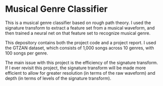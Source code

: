 # Musical Genre Classifier

This is a musical genre classifier based on rough path theory. I used the signature transform to extract a feature set from a musical waveform, and then trained a neural net on that feature set to recognize musical genre. 

This depository contains both the project code and a project report. I used the GTZAN dataset, which consists of 1,000 songs across 10 genres, with 100 songs per genre. 

The main issue with this project is the efficiency of the signature transform. If I ever revisit this project, the signature transform will be made more efficient to allow for greater resolution (in terms of the raw waveform) and depth (in terms of levels of the signature transform). 
